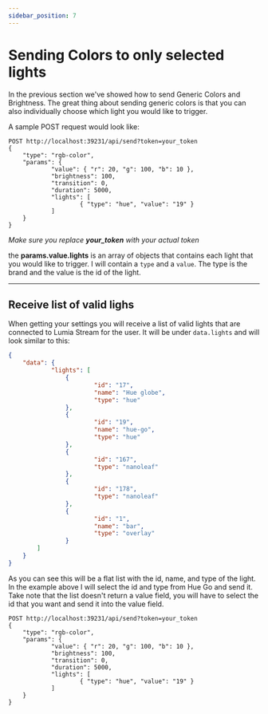 ```yaml
---
sidebar_position: 7
---
```


# Sending Colors to only selected lights

In the previous section we've showed how to send 
Generic Colors and Brightness. The great thing about sending generic colors is that you can also individually choose which light you would like to trigger.

A sample POST request would look like:

```
POST http://localhost:39231/api/send?token=your_token
{
	"type": "rgb-color",
	"params": {
			"value": { "r": 20, "g": 100, "b": 10 },
			"brightness": 100,
			"transition": 0,
			"duration": 5000,
			"lights": [
					{ "type": "hue", "value": "19" }
			]
	}
}
```

_Make sure you replace **your_token** with your actual token_

the **params.value.lights** is an array of objects that contains each light that you would like to trigger. I will contain a `type` and a `value`. The type is the brand and the value is the id of the light.

---

## Receive list of valid lighs

When getting your settings you will receive a list of valid lights that are connected to Lumia Stream for the user. It will be under `data.lights` and will look similar to this:

```json
{
	"data": {
			"lights": [
				{
						"id": "17",
						"name": "Hue globe",
						"type": "hue"
				},
				{
						"id": "19",
						"name": "hue-go",
						"type": "hue"
				},
				{
						"id": "167",
						"type": "nanoleaf"
				},
				{
						"id": "178",
						"type": "nanoleaf"
				},
				{
						"id": "1",
						"name": "bar",
						"type": "overlay"
				}
		]
	}
}
```

As you can see this will be a flat list with the id, name, and type of the light. In the example above I will select the id and type from Hue Go and send it. Take note that the list doesn't return a value field, you will have to select the id that you want and send it into the value field.

```
POST http://localhost:39231/api/send?token=your_token
{
	"type": "rgb-color",
	"params": {
			"value": { "r": 20, "g": 100, "b": 10 },
			"brightness": 100,
			"transition": 0,
			"duration": 5000,
			"lights": [
					{ "type": "hue", "value": "19" }
			]
	}
}
```
